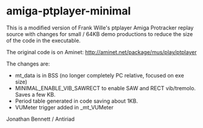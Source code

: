 # amiga-ptplayer-minimal
This is a  modified version of Frank Wille's ptplayer Amiga Protracker replay source with changes for small / 64KB demo productions to reduce the size of the code in the executable.

The original code is on Aminet: http://aminet.net/package/mus/play/ptplayer

The changes are:
* mt_data is in BSS (no longer completely PC relative, focused on exe size) 
* MINIMAL_ENABLE_VIB_SAWRECT to enable SAW and RECT vib/tremolo. Saves a few KB.
* Period table generated in code saving about 1KB.
* VUMeter trigger added in _mt_VUMeter

Jonathan Bennett / Antiriad
